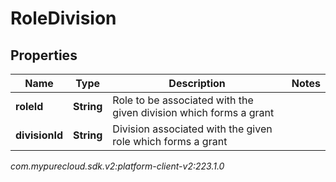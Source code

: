 # RoleDivision


## Properties

| Name | Type | Description | Notes |
| ------------ | ------------- | ------------- | ------------- |
| **roleId** | **String** | Role to be associated with the given division which forms a grant |  |
| **divisionId** | **String** | Division associated with the given role which forms a grant |  |




_com.mypurecloud.sdk.v2:platform-client-v2:223.1.0_
